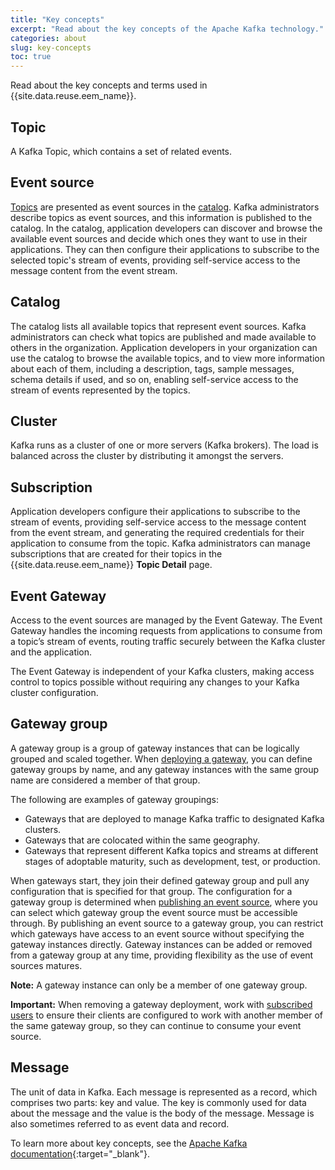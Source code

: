 ```yaml
---
title: "Key concepts"
excerpt: "Read about the key concepts of the Apache Kafka technology."
categories: about
slug: key-concepts
toc: true
---
```


Read about the key concepts and terms used in {{site.data.reuse.eem_name}}.

## Topic

A Kafka Topic, which contains a set of related events.

## Event source

[Topics](#topic) are presented as event sources in the [catalog](#catalog). Kafka administrators describe topics as event sources, and this information is published to the catalog. In the catalog, application developers can discover and browse the available event sources and decide which ones they want to use in their applications. They can then configure their applications to subscribe to the selected topic's stream of events, providing self-service access to the message content from the event stream.

## Catalog

The catalog lists all available topics that represent event sources. Kafka administrators can check what topics are published and made available to others in the organization. Application developers in your organization can use the catalog to browse the available topics, and to view more information about each of them, including a description, tags, sample messages, schema details if used, and so on, enabling self-service access to the stream of events represented by the topics.

## Cluster

Kafka runs as a cluster of one or more servers (Kafka brokers). The load is balanced across the cluster by distributing it amongst the servers.

## Subscription

Application developers configure their applications to subscribe to the stream of events, providing self-service access to the message content from the event stream, and generating the required credentials for their application to consume from the topic. Kafka administrators can manage subscriptions that are created for their topics in the {{site.data.reuse.eem_name}} **Topic Detail** page.

## Event Gateway

Access to the event sources are managed by the Event Gateway. The Event Gateway handles the incoming requests from applications to consume from a topic’s stream of events, routing traffic securely between the Kafka cluster and the application.

The Event Gateway is independent of your Kafka clusters, making access control to topics possible without requiring any changes to your Kafka cluster configuration.

## Gateway group

A gateway group is a group of gateway instances that can be logically grouped and scaled together. When [deploying a gateway](../../installing/deploy-gateways), you can define gateway groups by name, and any gateway instances with the same group name are considered a member of that group.

The following are examples of gateway groupings:

- Gateways that are deployed to manage Kafka traffic to designated Kafka clusters.
- Gateways that are colocated within the same geography.
- Gateways that represent different Kafka topics and streams at different stages of adoptable maturity, such as development, test, or production.

When gateways start, they join their defined gateway group and pull any configuration that is specified for that group. The configuration for a gateway group is determined when [publishing an event source](../../describe/publishing-topics), where you can select which gateway group the event source must be accessible through. By publishing an event source to a gateway group, you can restrict which gateways have access to an event source without specifying the gateway instances directly. Gateway instances can be added or removed from a gateway group at any time, providing flexibility as the use of event sources matures.

**Note:** A gateway instance can only be a member of one gateway group.

**Important:** When removing a gateway deployment, work with [subscribed users](../../describe/managing-user-access-to-topics) to ensure their clients are configured to work with another member of the same gateway group, so they can continue to consume your event source.

## Message

The unit of data in Kafka. Each message is represented as a record, which comprises two parts: key and value. The key is commonly used for data about the message and the value is the body of the message. Message is also sometimes referred to as event data and record.

To learn more about key concepts, see the [Apache Kafka documentation](http://kafka.apache.org/documentation.html){:target="_blank"}.

